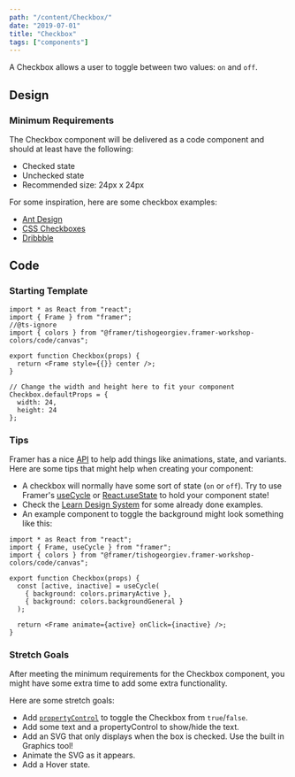 ```yaml
---
path: "/content/Checkbox/"
date: "2019-07-01"
title: "Checkbox"
tags: ["components"]
---
```


A Checkbox allows a user to toggle between two values: `on` and `off`.

## Design

### Minimum Requirements

The Checkbox component will be delivered as a code component and should at least have the following:

- Checked state
- Unchecked state
- Recommended size: 24px x 24px

For some inspiration, here are some checkbox examples:

- [Ant Design](https://ant.design/components/checkbox/)
- [CSS Checkboxes](https://freefrontend.com/css-checkboxes/)
- [Dribbble](https://dribbble.com/search?q=checkbox)

## Code

### Starting Template

```tsx
import * as React from "react";
import { Frame } from "framer";
//@ts-ignore
import { colors } from "@framer/tishogeorgiev.framer-workshop-colors/code/canvas";

export function Checkbox(props) {
  return <Frame style={{}} center />;
}

// Change the width and height here to fit your component
Checkbox.defaultProps = {
  width: 24,
  height: 24
};
```

### Tips

Framer has a nice [API](https://www.framer.com/api/) to help add things like animations, state, and variants. Here are some tips that might help when creating your component:

- A checkbox will normally have some sort of state (`on` or `off`). Try to use Framer's [useCycle](https://www.framer.com/api#cycle) or [React.useState](https://reactjs.org/docs/hooks-state.html) to hold your component state!
- Check the [Learn Design System](https://framer-learn-docs.netlify.com/docs/Checkbox) for some already done examples.
- An example component to toggle the background might look something like this:

```tsx
import * as React from "react";
import { Frame, useCycle } from "framer";
import { colors } from "@framer/tishogeorgiev.framer-workshop-colors/code/canvas";

export function Checkbox(props) {
  const [active, inactive] = useCycle(
    { background: colors.primaryActive },
    { background: colors.backgroundGeneral }
  );

  return <Frame animate={active} onClick={inactive} />;
}
```

### Stretch Goals

After meeting the minimum requirements for the Checkbox component, you might have some extra time to add some extra functionality.

Here are some stretch goals:

- Add [`propertyControl`](https://www.framer.com/api/property-controls) to toggle the Checkbox from `true`/`false`.
- Add some text and a propertyControl to show/hide the text.
- Add an SVG that only displays when the box is checked. Use the built in Graphics tool!
- Animate the SVG as it appears.
- Add a Hover state.
